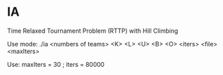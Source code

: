 IA
===

Time Relaxed Tournament Problem (RTTP) with Hill Climbing

Use mode:
./ia \<numbers of teams> \<K> \<L> \<U> \<B> \<O> \<iters> \<file> \<maxIters>

Use: maxIters = 30 ; iters = 80000 
